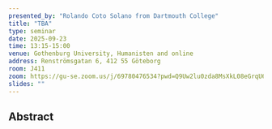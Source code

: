 ```yaml
---
presented_by: "Rolando Coto Solano from Dartmouth College"
title: "TBA"
type: seminar
date: 2025-09-23
time: 13:15-15:00
venue: Gothenburg University, Humanisten and online
address: Renströmsgatan 6, 412 55 Göteborg
room: J411
zoom: https://gu-se.zoom.us/j/69780476534?pwd=Q9Uw2lu0zda8MsXkL08eGrqU64DMpp.1
slides: ""
---
```


## Abstract
